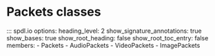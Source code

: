 # Packets classes

::: spdl.io
    options:
      heading_level: 2
      show_signature_annotations: true
      show_bases: true
      show_root_heading: false
      show_root_toc_entry: false
      members:
      - Packets
      - AudioPackets
      - VideoPackets
      - ImagePackets
